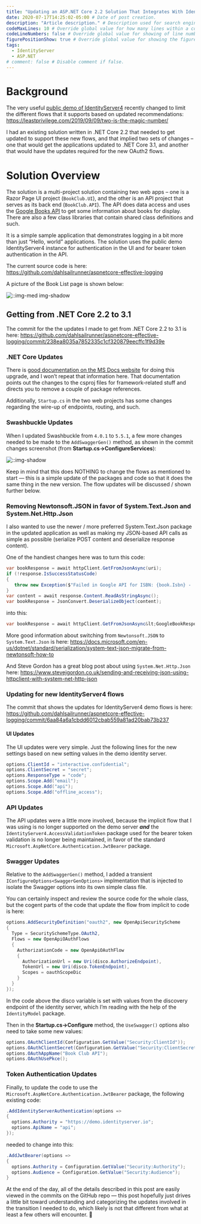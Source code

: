 ```yaml
---
title: "Updating an ASP.NET Core 2.2 Solution That Integrates With IdentityServer4" # Title of the blog post.
date: 2020-07-17T14:25:02-05:00 # Date of post creation.
description: "Article description." # Description used for search engine.
codeMaxLines: 10 # Override global value for how many lines within a code block before auto-collapsing.
codeLineNumbers: false # Override global value for showing of line numbers within code block.
figurePositionShow: true # Override global value for showing the figure label.
tags:
  - IdentityServer
  - ASP.NET
# comment: false # Disable comment if false.
---
```


# Background
The very useful [public demo of IdentityServer4](https://demo.identityserver.io/) recently changed to limit the different flows that it supports based on updated recommendations: https://leastprivilege.com/2019/09/09/two-is-the-magic-number/

I had an existing solution written in .NET Core 2.2 that needed to get updated to support these new flows, and that implied two sets of changes – one that would get the applications updated to .NET Core 3.1, and another that would have the updates required for the new OAuth2 flows.

# Solution Overview
The solution is a multi-project solution containing two web apps – one is a Razor Page UI project (`BookClub.UI`), and the other is an API project that serves as its back end (`BookClub.API`). The API does data access and uses the [Google Books API](https://developers.google.com/books/) to get some information about books for display. There are also a few class libraries that contain shared class definitions and such.

It is a simple sample application that demonstrates logging in a bit more than just “Hello, world” applications. The solution uses the public demo IdentityServer4 instance for authentication in the UI and for bearer token authentication in the API.

The current source code is here: https://github.com/dahlsailrunner/aspnetcore-effective-logging

A picture of the Book List page is shown below:

![::img-med img-shadow](/images/BookClub-UI.png)

## Getting from .NET Core 2.2 to 3.1
The commit for the the updates I made to get from .NET Core 2.2 to 3.1 is here: https://github.com/dahlsailrunner/aspnetcore-effective-logging/commit/238ea8035a7852335c1cf320879eecffc1f9d39e

### .NET Core Updates
There is [good documentation on the MS Docs website](https://docs.microsoft.com/en-us/aspnet/core/migration/22-to-30?view=aspnetcore-3.1&tabs=visual-studio) for doing this upgrade, and I won’t repeat that information here. That documentation points out the changes to the csproj files for framework-related stuff and directs you to remove a couple of package references.

Additionally, `Startup.cs` in the two web projects has some changes regarding the wire-up of endpoints, routing, and such.

### Swashbuckle Updates
When I updated Swashbuckle from `4.0.1` to `5.5.1`, a few more changes needed to be made to the `AddSwaggerGen()` method, as shown in the commit changes screenshot (from **Startup.cs->ConfigureServices**):

![::img-shadow](/images/Swashbuckle-Updates.png)

Keep in mind that this does NOTHING to change the flows as mentioned to start — this is a simple update of the packages and code so that it does the same thing in the new version. The flow updates will be discussed / shown further below.

### Removing Newtonsoft.JSON in favor of System.Text.Json and System.Net.Http.Json
I also wanted to use the newer / more preferred System.Text.Json package in the updated application as well as making my JSON-based API calls as simple as possible (serialize POST content and deserialize response content).

One of the handiest changes here was to turn this code:
```csharp
var bookResponse = await httpClient.GetFromJsonAsync(uri);
if (!response.IsSuccessStatusCode)
{
   throw new Exception($"Failed in Google API for ISBN: {book.Isbn} -   responseCode = " + $"{response.StatusCode}");
}
var content = await response.Content.ReadAsStringAsync();
var bookResponse = JsonConvert.DeserializeObject(content);
```

into this:
```csharp
var bookResponse = await httpClient.GetFromJsonAsync&lt;GoogleBookResponse>(uri);
```

More good information about switching from `Newtonsoft.JSON` to `System.Text.Json` is here: https://docs.microsoft.com/en-us/dotnet/standard/serialization/system-text-json-migrate-from-newtonsoft-how-to

And Steve Gordon has a great blog post about using `System.Net.Http.Json` here: https://www.stevejgordon.co.uk/sending-and-receiving-json-using-httpclient-with-system-net-http-json

### Updating for new IdentityServer4 flows
The commit that shows the updates for IdentityServer4 demo flows is here: https://github.com/dahlsailrunner/aspnetcore-effective-logging/commit/6aa84a6a1cbdd6012cbab559a81ad20bab73b237

#### UI Updates
The UI updates were very simple. Just the following lines for the new settings based on new setting values in the demo identity server.

```csharp
options.ClientId = "interactive.confidential";
options.ClientSecret = "secret";
options.ResponseType = "code";
options.Scope.Add("email");
options.Scope.Add("api");
options.Scope.Add("offline_access");
```

### API Updates
The API updates were a little more involved, because the implicit flow that I was using is no longer supported on the demo server ***and*** the `IdentityServer4.AccessValidationToken` package used for the bearer token validation is no longer being maintained, in favor of the standard `Microsoft.AspNetCore.Authentication.JwtBearer` package.

### Swagger Updates

Relative to the `AddSwaggerGen()` method, I added a transient `IConfigureOptions<SwaggerGenOptions>` implmentation that is injected to isolate the Swagger options into its own simple class file.

You can certainly inspect and review the source code for the whole class, but the cogent parts of the code that update the flow from implicit to code is here:

```csharp
options.AddSecurityDefinition("oauth2", new OpenApiSecurityScheme
{
  Type = SecuritySchemeType.OAuth2,
  Flows = new OpenApiOAuthFlows
  {
    AuthorizationCode = new OpenApiOAuthFlow
    {
      AuthorizationUrl = new Uri(disco.AuthorizeEndpoint),
      TokenUrl = new Uri(disco.TokenEndpoint),
      Scopes = oauthScopeDic
    }
  }
});
```
In the code above the disco variable is set with values from the discovery endpoint of the identity server, which I’m reading with the help of the `IdentityModel` package.

Then in the **Startup.cs->Configure** method, the `UseSwagger()` options also need to take some new values:
```csharp
options.OAuthClientId(Configuration.GetValue("Security:ClientId"));
options.OAuthClientSecret(Configuration.GetValue("Security:ClientSecret"));
options.OAuthAppName("Book Club API");
options.OAuthUsePkce();
```

### Token Authentication Updates
Finally, to update the code to use the `Microsoft.AspNetCore.Authentication.JwtBearer` package, the following existing code:

```csharp
.AddIdentityServerAuthentication(options =>
{
  options.Authority = "https://demo.identityserver.io";
  options.ApiName = "api";
});
```

needed to change into this:
```csharp
.AddJwtBearer(options =>
{
  options.Authority = Configuration.GetValue("Security:Authority");
  options.Audience = Configuration.GetValue("Security:Audience");
}
```

At the end of the day, all of the details described in this post are easily viewed in the commits on the GitHub repo — this post hopefully just drives a little bit toward understanding and categorizing the updates involved in the transition I needed to do, which likely is not that different from what at least a few others will encounter. 🙂